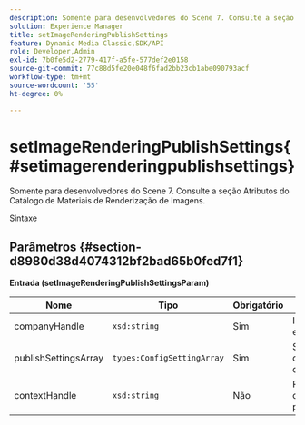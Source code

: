 ```yaml
---
description: Somente para desenvolvedores do Scene 7. Consulte a seção Atributos do Catálogo de Materiais de Renderização de Imagens.
solution: Experience Manager
title: setImageRenderingPublishSettings
feature: Dynamic Media Classic,SDK/API
role: Developer,Admin
exl-id: 7b0fe5d2-2779-417f-a5fe-577def2e0158
source-git-commit: 77c88d5fe20e048f6fad2bb23cb1abe090793acf
workflow-type: tm+mt
source-wordcount: '55'
ht-degree: 0%

---
```


# setImageRenderingPublishSettings{#setimagerenderingpublishsettings}

Somente para desenvolvedores do Scene 7. Consulte a seção Atributos do Catálogo de Materiais de Renderização de Imagens.

Sintaxe

## Parâmetros {#section-d8980d38d4074312bf2bad65b0fed7f1}

**Entrada (setImageRenderingPublishSettingsParam)**

| Nome | Tipo | Obrigatório | Descrição |
|---|---|---|---|
| companyHandle | `xsd:string` | Sim | Identificador da empresa. |
| publishSettingsArray | `types:ConfigSettingArray` | Sim | Somente para desenvolvedores do Scene 7. |
| contextHandle | `xsd:string` | Não | Processe o contexto de publicação. |
